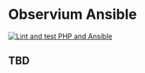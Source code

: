 # Observium Ansible
[![Lint and test PHP and Ansible](https://github.com/Valistryx/Observium-Ansible/actions/workflows/main.yml/badge.svg)](https://github.com/Valistryx/Observium-Ansible/actions/workflows/main.yml)


## TBD
